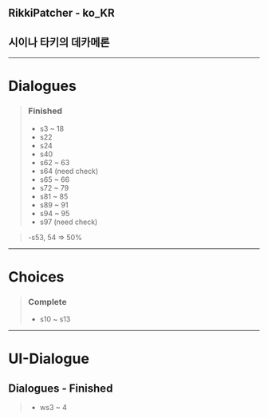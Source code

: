 ## RikkiPatcher - ko_KR
## 시이나 타키의 데카메론

---

# Dialogues
> ### Finished
> - s3 ~ 18
> - s22
> - s24
> - s40
> - s62 ~ 63
> - s64 (need check)
> - s65 ~ 66
> - s72 ~ 79
> - s81 ~ 85
> - s89 ~ 91
> - s94 ~ 95
> - s97 (need check)

> -s53, 54 => 50%

---

# Choices
> ### Complete
> - s10 ~ s13

---

# UI-Dialogue
## Dialogues - Finished
> - ws3 ~ 4